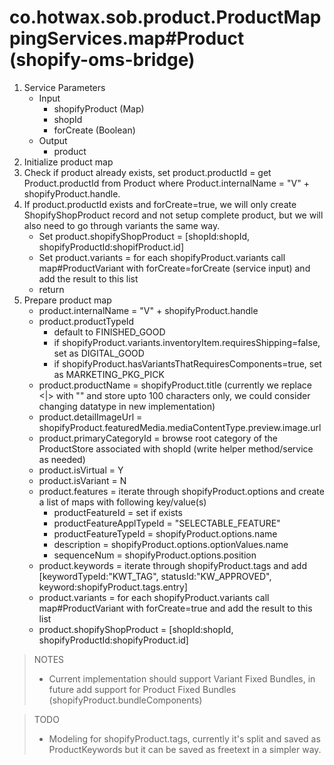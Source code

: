 # co.hotwax.sob.product.ProductMappingServices.map#Product (shopify-oms-bridge)
1. Service Parameters
    * Input
        * shopifyProduct (Map)
        * shopId
        * forCreate (Boolean)
    * Output
        * product
2. Initialize product map
3. Check if product already exists, set product.productId = get Product.productId from Product where Product.internalName = "V" + shopifyProduct.handle.
4. If product.productId exists and forCreate=true, we will only create ShopifyShopProduct record and not setup complete product, but we will also need to go through variants the same way.
    * Set product.shopifyShopProduct = [shopId:shopId, shopifyProductId:shopifProduct.id]
    * Set product.variants = for each shopifyProduct.variants call map#ProductVariant with forCreate=forCreate (service input) and add the result to this list
    * return
5. Prepare product map
    * product.internalName = "V" + shopifyProduct.handle
    * product.productTypeId
        * default to FINISHED_GOOD
        * if shopifyProduct.variants.inventoryItem.requiresShipping=false, set as DIGITAL_GOOD
        * if shopifyProduct.hasVariantsThatRequiresComponents=true, set as MARKETING_PKG_PICK
    * product.productName = shopifyProduct.title (currently we replace <|> with "" and store upto 100 characters only, we could consider changing datatype in new implementation)
    * product.detailImageUrl = shopifyProduct.featuredMedia.mediaContentType.preview.image.url
    * product.primaryCategoryId = browse root category of the ProductStore associated with shopId (write helper method/service as needed)
    * product.isVirtual = Y
    * product.isVariant = N
    * product.features = iterate through shopifyProduct.options and create a list of maps with following key/value(s)
        * productFeatureId = set if exists
        * productFeatureApplTypeId = "SELECTABLE_FEATURE"
        * productFeatureTypeId = shopifyProduct.options.name
        * description = shopifyProduct.options.optionValues.name
        * sequenceNum = shopifyProduct.options.position
    * product.keywords = iterate through shopifyProduct.tags and add [keywordTypeId:"KWT_TAG", statusId:"KW_APPROVED", keyword:shopifyProduct.tags.entry]
    * product.variants = for each shopifyProduct.variants call map#ProductVariant with forCreate=true and add the result to this list
    * product.shopifyShopProduct = [shopId:shopId, shopifyProductId:shopifyProduct.id]

> NOTES
> - Current implementation should support Variant Fixed Bundles, in future add support for Product Fixed Bundles (shopifyProduct.bundleComponents)

> TODO
> - Modeling for shopifyProduct.tags, currently it's split and saved as ProductKeywords but it can be saved as freetext in a simpler way.